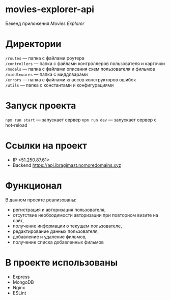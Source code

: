# movies-explorer-api

Бэкенд приложения _Movies Explorer_

# Директории

`/routes` — папка с файлами роутера  
`/controllers` — папка с файлами контроллеров пользователя и карточки  
`/models` — папка с файлами описания схем пользователя и фильмов  
`/middlewares` — папка с миддлварами  
`/errors` — папка с файлами классов конструкторов ошибок  
`/utils` — папка с константами и конфигурациями

# Запуск проекта

`npm run start` — запускает сервер
`npm run dev` — запускает сервер с hot-reload

# Ссылки на проект

- IP <51.250.87.61>
- Backend https://api.ibragimast.nomoredomains.xyz

# Функционал

В данном проекте реализованы:

- регистрация и авторизация пользователя,
- отсутствие необходимости авторизации при повторном визите на сайт,
- получение информации о текущем пользователе,
- редактирование данных пользователя,
- добавление и удаление фильмов,
- получение списка добавленных фильмов

# В проекте использованы

- Express
- MongoDB
- Nginx
- ESLint
